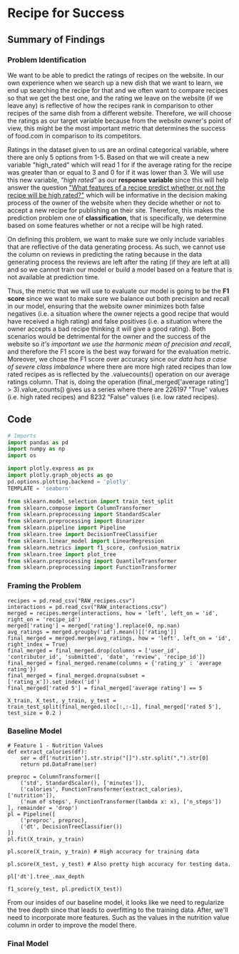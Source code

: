 # Recipe for Success
## Summary of Findings
### Problem Identification
We want to be able to predict the ratings of recipes on the website. In our own experience when we search up a new dish that we want to learn, we end up searching the recipe for that and we often want to compare recipes so that we get the best one, and the rating we leave on the website (if we leave any) is reflective of how the recipes rank in comparison to other recipes of the same dish from a different website. Therefore, we will choose the ratings as our target variable because from the website owner's point of view, this might be the most important metric that determines the success of food.com in comparison to its competitors.

Ratings in the dataset given to us are an ordinal categorical variable, where there are only 5 options from 1-5. Based on that we will create a new variable "high_rated" which will read 1 for if the average rating for the recipe was greater than or equal to 3 and 0 for if it was lower than 3. We will use this new variable, *"high rated"* as our **response variable** since this will help answer the question <u>"What features of a recipe predict whether or not the recipe will be high rated?"</u> which will be informative in the decision making process of the owner of the website when they decide whether or not to accept a new recipe for publishing on their site. Therefore, this makes the prediction problem one of **classification**, that is specifically, we determine based on some features whether or not a recipe will be high rated.

On defining this problem, we want to make sure we only include variables that are reflective of the data generating process. As such, we cannot use the column on reviews in predicting the rating because in the data generating process the reviews are left after the rating (if they are left at all) and so we cannot train our model or build a model based on a feature that is not available at prediction time.

Thus, the metric that we will use to evaluate our model is going to be the **F1 score** since we want to make sure we balance out both precision and recall in our model, ensuring that the website owner minimizes both false negatives (i.e. a situation where the owner rejects a good recipe that would have received a high rating) and false positives (i.e. a situation where the owner accepts a bad recipe thinking it will give a good rating). Both scenarios would be detrimental for the owner and the success of the website so *it's important we use the harmonic mean of precision and recall*, and therefore the F1 score is the best way forward for the evaluation metric. Moreover, we chose the F1 score over accuracy since *our data has a case of severe class imbalance* where there are more high rated recipes than low rated recipes as is reflected by the .valuecounts() operation on our average ratings column. That is, doing the operation (final_merged['average rating'] > 3).value_counts() gives us a series where there are 226197 "True" values (i.e. high rated recipes) and 8232 "False" values (i.e. low rated recipes).

## Code
```python
# Imports
import pandas as pd
import numpy as np
import os

import plotly.express as px
import plotly.graph_objects as go
pd.options.plotting.backend = 'plotly'
TEMPLATE = 'seaborn'

from sklearn.model_selection import train_test_split
from sklearn.compose import ColumnTransformer
from sklearn.preprocessing import StandardScaler
from sklearn.preprocessing import Binarizer
from sklearn.pipeline import Pipeline
from sklearn.tree import DecisionTreeClassifier
from sklearn.linear_model import LinearRegression
from sklearn.metrics import f1_score, confusion_matrix
from sklearn.tree import plot_tree
from sklearn.preprocessing import QuantileTransformer
from sklearn.preprocessing import FunctionTransformer
```
### Framing the Problem
```
recipes = pd.read_csv("RAW_recipes.csv")
interactions = pd.read_csv("RAW_interactions.csv")
merged = recipes.merge(interactions, how = 'left', left_on = 'id', right_on = 'recipe_id')
merged['rating'] = merged['rating'].replace(0, np.nan)
avg_ratings = merged.groupby('id').mean()[['rating']]
final_merged = merged.merge(avg_ratings, how = 'left', left_on = 'id', right_index = True)
final_merged = final_merged.drop(columns = ['user_id', 'contributor_id', 'submitted', 'date', 'review', 'recipe_id'])
final_merged = final_merged.rename(columns = {'rating_y' : 'average rating'})
final_merged = final_merged.dropna(subset = ['rating_x']).set_index('id')
final_merged['rated 5'] = final_merged['average rating'] == 5
```
```
X_train, X_test, y_train, y_test = train_test_split(final_merged.iloc[:,:-1], final_merged['rated 5'], test_size = 0.2 )
```
### Baseline Model
```
# Feature 1 - Nutrition Values
def extract_calories(df):
    ser = df['nutrition'].str.strip("[]").str.split(",").str[0]
    return pd.DataFrame(ser)
```
```
preproc = ColumnTransformer([
    ('std', StandardScaler(), ['minutes']),
    ('calories', FunctionTransformer(extract_calories), ['nutrition']),
    ('num of steps', FunctionTransformer(lambda x: x), ['n_steps'])
], remainder = 'drop')
pl = Pipeline([
    ('preproc', preproc),
    ('dt', DecisionTreeClassifier())
])
pl.fit(X_train, y_train)
```
```
pl.score(X_train, y_train) # High accuracy for training data
```
```
pl.score(X_test, y_test) # Also pretty high accuracy for testing data.
```
```
pl['dt'].tree_.max_depth
```
```
f1_score(y_test, pl.predict(X_test))
```
From our insides of our baseline model, it looks like we need to regularize the tree depth since that leads to overfitting to the training data. After, we'll need to incorporate more features. Such as the values in the nutrition value column in order to improve the model there.
### Final Model
